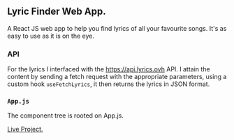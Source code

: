## Lyric Finder Web App.

A React JS web app to help you find lyrics of all your favourite songs. It's as easy to use as it is on the eye.

### API

For the lyrics I interfaced with the https://api.lyrics.ovh API. I attain the content by sending a fetch request with the appropriate parameters, using a custom hook `useFetchLyrics`, it then returns the lyrics in JSON format.

### `App.js`

The component tree is rooted on App.js.

[Live Project.](https:tkdev.co.za)
